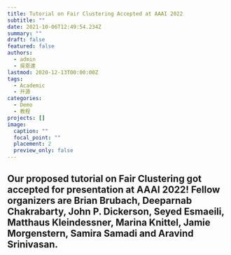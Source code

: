 ```yaml
---
title: Tutorial on Fair Clustering Accepted at AAAI 2022
subtitle: ""
date: 2021-10-06T12:49:54.234Z
summary: ""
draft: false
featured: false
authors:
  - admin
  - 吳恩達
lastmod: 2020-12-13T00:00:00Z
tags:
  - Academic
  - 开源
categories:
  - Demo
  - 教程
projects: []
image:
  caption: ""
  focal_point: ""
  placement: 2
  preview_only: false
---
```

## Our proposed tutorial on Fair Clustering got accepted for presentation at AAAI 2022! Fellow organizers are Brian Brubach, Deeparnab Chakrabarty, John P. Dickerson, Seyed Esmaeili, Matthaus Kleindessner, Marina Knittel, Jamie Morgenstern, Samira Samadi and Aravind Srinivasan.